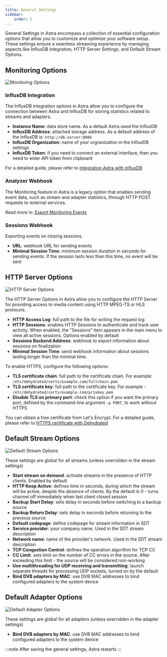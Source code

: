 ```yaml
---
title: General Settings
sidebar:
    order: 2
---
```


General Settings in Astra encompass a collection of essential configuration options that allow you to customize and optimize your software setup.  These settings ensure a seamless streaming experience by managing aspects like InfluxDB integration, HTTP Server Settings, and Default Stream Options.

## Monitoring Options

![Monitoring Options](https://cdn.cesbo.com/help/astra/admin-guide/settings/general/monitoring.png)

### InfluxDB Integration

The InfluxDB integration options in Astra allow you to configure the connection between Astra and InfluxDB for storing statistics related to streams and adapters.

- **Instance Name**: data store name. As a default Astra used the InfluxDB
- **InfluxDB Address**: attached storage address. As a default address of the InfluxDB is: `http://db-server:8086`
- **InfluxDB Organization**: name of your orgranization in the InfluxDB settings
- **InfluxDB Token**: if you need to connect an external interface, then you need to enter API token from clipboard

For a detailed guide, please refer to [Integration Astra with InfluxDB](/en/astra/monitoring/influxdb/)

### Analyzer Webhook

The Monitoring feature in Astra is a legacy option that enables sending event data, such as stream and adapter statistics, through HTTP POST requests to external services.

Read more in: [Export Monitoring Events](/en/astra/monitoring/export-monitoring-events/)

### Sessions Webhook

Exporting events on closing sessions.

- **URL**: webhook URL for sending events
- **Minimal Session Time**: minimum session duration in seconds for sending events. If the session lasts less than this time, no event will be sent

## HTTP Server Options

![HTTP Server Options](https://cdn.cesbo.com/help/astra/admin-guide/settings/general/http-server.png)

The HTTP Server Options in Astra allow you to configure the HTTP Server for providing access to media content using HTTP MPEG-TS or HLS protocols.

- **HTTP Access Log**: full path to the file for writing the request log
- **HTTP Sessions**: enables HTTP Sessions to authenticate and track user activity. When enabled, the "Sessions" item appears in the main menu to view all active sessions. Options enabled by default
- **Sessions Backend Address**: webhook to export information about sessions on finalization
- **Minimal Session Time**: send webhook information about sessions lasting longer than the minimal time.

To enable HTTPS, configure the following options:

- **TLS certificate chain**: full path to the certificate chain. For example: `/etc/dehydrated/certs/example.com/fullchain.pem`
- **TLS certificate key**: full path to the certificate key. For example - `/etc/dehydrated/certs/example.com/privkey.pem`
- **Disable TLS on primary port**: check this option if you want the primary port, defined by the command-line argument `-p PORT`, to work without HTTPS

You can obtain a free certificate from Let's Encrypt. For a detailed guide, please refer to [HTTPS certificate with Dehydrated](/en/articles/tools-and-utilities/dehydrated/)

## Default Stream Options

![Default Stream Options](https://cdn.cesbo.com/help/astra/admin-guide/settings/general/stream.png)

These settings are global for all streams (unless overridden in the stream settings)

- **Start stream on demand**: activate streams in the presence of HTTP clients. Enabled by default
- **HTTP Keep Active**: defines time in seconds, during which the stream will be active, despite the absence of clients. By the default is 0 - turns channel off immediately when last client closed session
- **Backup Start Delay**: sets delay in seconds before switching to a backup source
- **Backup Return Delay**: sets delay in seconds before returning to the previous source
- **Default codepage**: define codepage for stream information in SDT
- **Service provider**: your company name. Used in the SDT stream description
- **Network name**: name of the provider's network. Used in the SDT stream description
- **TCP Congestion Control**: defines the operation algorithm for TCP CC
- **CC Limit**: sets limit on the number of CC errors in the source. After exceeding this limit - the source will be considered non-working
- **Use multithreading for UDP receiving and transmitting**: launch separate threads for processing UDP sockets, turned on by the default
- **Bind DVB adapters by MAC**: use DVB MAC addresses to bind configured adapters to the system device

## Default Adapter Options

![Default Adapter Options](https://cdn.cesbo.com/help/astra/admin-guide/settings/general/adapter.png)

These settings are global for all adapters (unless overridden in the adapter settings)

- **Bind DVB adapters by MAC**: use DVB MAC addresses to bind configured adapters to the system device

:::note
After saving the general settings, Astra restarts
:::
